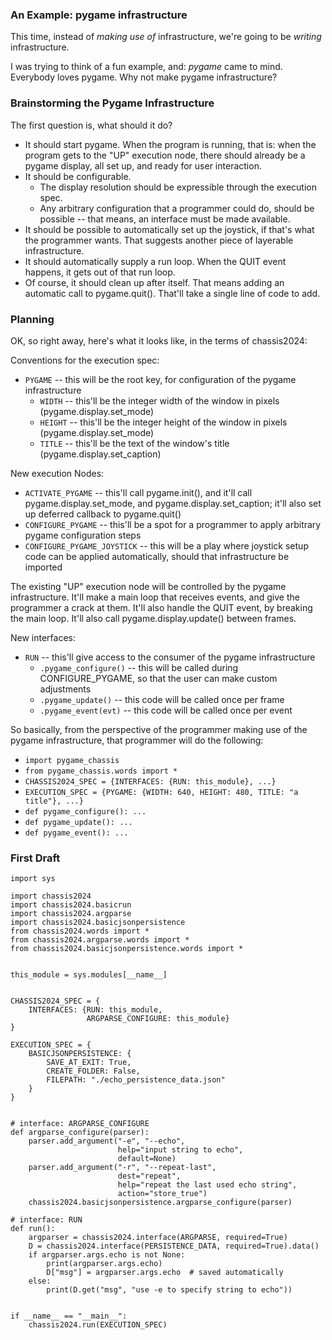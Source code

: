 

### An Example: pygame infrastructure

This time, instead of *making use of* infrastructure, we're going to be *writing* infrastructure.

I was trying to think of a fun example, and: *pygame* came to mind.  Everybody loves pygame.  Why not make pygame infrastructure?

### Brainstorming the Pygame Infrastructure

The first question is, what should it do?

* It should start pygame.  When the program is running, that is: when the program gets to the "UP" execution node, there should already be a pygame display, all set up, and ready for user interaction.
* It should be configurable.
  * The display resolution should be expressible through the execution spec.
  * Any arbitrary configuration that a programmer could do, should be possible -- that means, an interface must be made available.
* It should be possible to automatically set up the joystick, if that's what the programmer wants.  That suggests another piece of layerable infrastructure.
* It should automatically supply a run loop.  When the QUIT event happens, it gets out of that run loop.
* Of course, it should clean up after itself.  That means adding an automatic call to pygame.quit().  That'll take a single line of code to add.

### Planning

OK, so right away, here's what it looks like, in the terms of chassis2024:

Conventions for the execution spec:
* ```PYGAME``` -- this will be the root key, for configuration of the pygame infrastructure
  * ```WIDTH``` -- this'll be the integer width of the window in pixels (pygame.display.set_mode)
  * ```HEIGHT``` -- this'll be the integer height of the window in pixels (pygame.display.set_mode)
  * ```TITLE``` -- this'll be the text of the window's title (pygame.display.set_caption)
 
New execution Nodes:
* ```ACTIVATE_PYGAME``` -- this'll call pygame.init(), and it'll call pygame.display.set_mode, and pygame.display.set_caption; it'll also set up deferred callback to pygame.quit()
* ```CONFIGURE_PYGAME``` -- this'll be a spot for a programmer to apply arbitrary pygame configuration steps
* ```CONFIGURE_PYGAME_JOYSTICK``` -- this will be a play where joystick setup code can be applied automatically, should that infrastructure be imported

The existing "UP" execution node will be controlled by the pygame infrastructure.  It'll make a main loop that receives events, and give the programmer a crack at them.  It'll also handle the QUIT event, by breaking the main loop.  It'll also call pygame.display.update() between frames.

New interfaces:
* ```RUN``` -- this'll give access to the consumer of the pygame infrastructure
  * ```.pygame_configure()``` -- this will be called during CONFIGURE_PYGAME, so that the user can make custom adjustments
  * ```.pygame_update()```  -- this code will be called once per frame
  * ```.pygame_event(evt)``` -- this code will be called once per event
 
So basically, from the perspective of the programmer making use of the pygame infrastructure, that programmer will do the following:
* ```import pygame_chassis```
* ```from pygame_chassis.words import *```
* ```CHASSIS2024_SPEC = {INTERFACES: {RUN: this_module}, ...}```
* ```EXECUTION_SPEC = {PYGAME: {WIDTH: 640, HEIGHT: 480, TITLE: "a title"}, ...}```
* ```def pygame_configure(): ...```
* ```def pygame_update(): ...```
* ```def pygame_event(): ...```

### First Draft

```
import sys

import chassis2024
import chassis2024.basicrun
import chassis2024.argparse
import chassis2024.basicjsonpersistence
from chassis2024.words import *
from chassis2024.argparse.words import *
from chassis2024.basicjsonpersistence.words import *


this_module = sys.modules[__name__]


CHASSIS2024_SPEC = {
    INTERFACES: {RUN: this_module,
                 ARGPARSE_CONFIGURE: this_module}
}

EXECUTION_SPEC = {
    BASICJSONPERSISTENCE: {
        SAVE_AT_EXIT: True,
        CREATE_FOLDER: False,
        FILEPATH: "./echo_persistence_data.json"
    }
}


# interface: ARGPARSE_CONFIGURE
def argparse_configure(parser):
    parser.add_argument("-e", "--echo",
                        help="input string to echo",
                        default=None)
    parser.add_argument("-r", "--repeat-last",
                        dest="repeat",
                        help="repeat the last used echo string",
                        action="store_true")
    chassis2024.basicjsonpersistence.argparse_configure(parser)

# interface: RUN
def run():
    argparser = chassis2024.interface(ARGPARSE, required=True)
    D = chassis2024.interface(PERSISTENCE_DATA, required=True).data()
    if argparser.args.echo is not None:
        print(argparser.args.echo)
        D["msg"] = argparser.args.echo  # saved automatically
    else:
        print(D.get("msg", "use -e to specify string to echo"))


if __name__ == "__main__":
    chassis2024.run(EXECUTION_SPEC)
```

